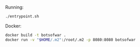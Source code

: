 Running:
```bash
./entrypoint.sh
```

Docker:
```bash
docker build -t botsofwar .
docker run -v "$HOME/.m2":/root/.m2 -p 8080:8080 botsofwar
```